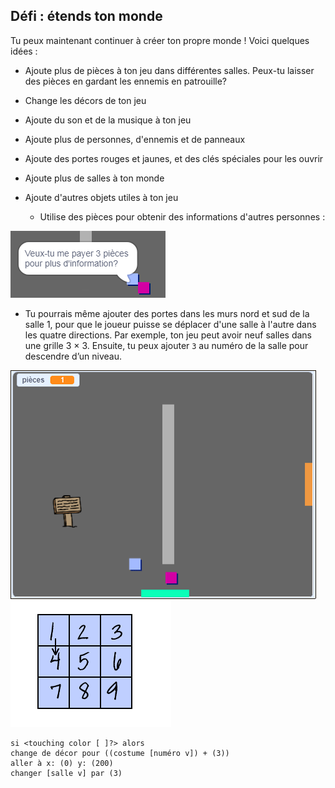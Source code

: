## Défi : étends ton monde

Tu peux maintenant continuer à créer ton propre monde ! Voici quelques idées :

+ Ajoute plus de pièces à ton jeu dans différentes salles. Peux-tu laisser des pièces en gardant les ennemis en patrouille?
+ Change les décors de ton jeu
+ Ajoute du son et de la musique à ton jeu
+ Ajoute plus de personnes, d'ennemis et de panneaux
+ Ajoute des portes rouges et jaunes, et des clés spéciales pour les ouvrir
+ Ajoute plus de salles à ton monde
+ Ajoute d'autres objets utiles à ton jeu
    
    + Utilise des pièces pour obtenir des informations d'autres personnes :

![capture d'écran](images/world-bribe.png)

+ Tu pourrais même ajouter des portes dans les murs nord et sud de la salle 1, pour que le joueur puisse se déplacer d'une salle à l'autre dans les quatre directions. Par exemple, ton jeu peut avoir neuf salles dans une grille 3 × 3. Ensuite, tu peux ajouter `3` au numéro de la salle pour descendre d’un niveau.

![capture d'écran](images/north-south-rooms.png) ![capture d'écran](images/number-grid.png)

```blocks3
si <touching color [ ]?> alors
change de décor pour ((costume [numéro v]) + (3))
aller à x: (0) y: (200)
changer [salle v] par (3)
```
